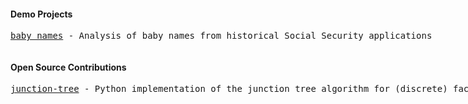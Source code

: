 <div style="-webkit-column-count: 2; -moz-column-count: 2; column-count: 2; -webkit-column-rule: 1px dotted #e0e0e0; -moz-column-rule: 1px dotted #e0e0e0; column-rule: 1px dotted #e0e0e0;">
    <div style="display: inline-block;">
        <h4>Demo Projects</h4>
        <pre><a href="https://github.com/dar326/baby_names">baby names</a> - Analysis of baby names from historical Social Security applications</pre>
    </div>
    <div style="display: inline-block;">
        <h4>Open Source Contributions</h4>
        <pre><a href="https://github.com/jluttine/junction-tree">junction-tree</a> - Python implementation of the junction tree algorithm for (discrete) factor graphs</pre>
    </div>
</div>


